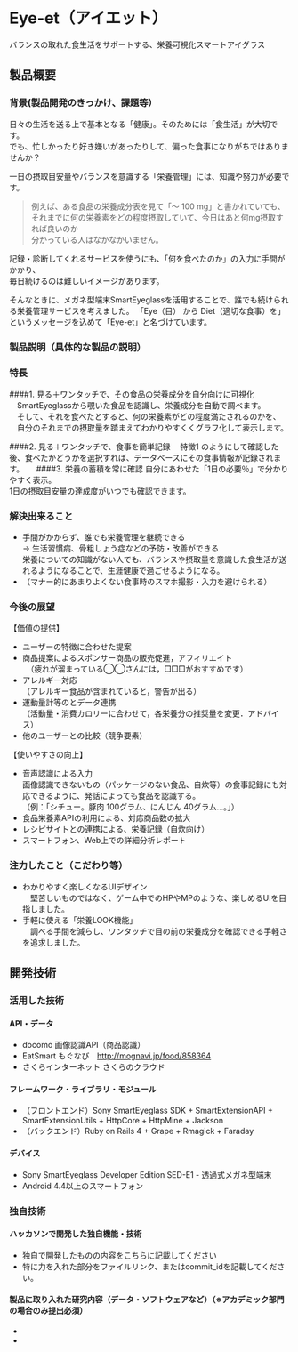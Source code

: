 # Eye-et（アイエット）
バランスの取れた食生活をサポートする、栄養可視化スマートアイグラス

## 製品概要
### 背景(製品開発のきっかけ、課題等）
日々の生活を送る上で基本となる「健康」。そのためには「食生活」が大切です。<br>
でも、忙しかったり好き嫌いがあったりして、偏った食事になりがちではありませんか？

一日の摂取目安量やバランスを意識する「栄養管理」には、知識や努力が必要です。
> 例えば、ある食品の栄養成分表を見て「〜 100 mg」と書かれていても、<br>
それまでに何の栄養素をどの程度摂取していて、今日はあと何mg摂取すれば良いのか<br>
分かっている人はなかなかいません。

記録・診断してくれるサービスを使うにも、「何を食べたのか」の入力に手間がかかり、<br>
毎日続けるのは難しいイメージがあります。

そんなときに、メガネ型端末SmartEyeglassを活用することで、誰でも続けられる栄養管理サービスを考えました。
「Eye（目） から Diet（適切な食事）を」というメッセージを込めて「Eye-et」と名づけています。

### 製品説明（具体的な製品の説明）
### 特長
####1. 見る＋ワンタッチで、その食品の栄養成分を自分向けに可視化
　SmartEyeglassから覗いた食品を認識し、栄養成分を自動で調べます。<br>
　そして、それを食べたとすると、何の栄養素がどの程度満たされるのかを、<br>
　自分のそれまでの摂取量を踏まえてわかりやすくくグラフ化して表示します。

####2. 見る＋ワンタッチで、食事を簡単記録
　特徴1 のようにして確認した後、食べたかどうかを選択すれば、データベースにその食事情報が記録されます。
　
####3. 栄養の蓄積を常に確認
 自分にあわせた「1日の必要％」で分かりやすく表示。<br>
 1日の摂取目安量の達成度がいつでも確認できます。


### 解決出来ること
* 手間がかからず、誰でも栄養管理を継続できる<br>
→ 生活習慣病、骨粗しょう症などの予防・改善ができる<br>
栄養についての知識がない人でも、バランスや摂取量を意識した食生活が送れるようになることで、生涯健康で過ごせるようになる。
* （マナー的にあまりよくない食事時のスマホ撮影・入力を避けられる）

### 今後の展望
【価値の提供】
*  ユーザーの特徴に合わせた提案
  * 商品提案によるスポンサー商品の販売促進，アフィリエイト<br>
　（疲れが溜まっている◯◯さんには，□□□がおすすめです）
  * アレルギー対応<br>
   （アレルギー食品が含まれていると，警告が出る）
  * 運動量計等のとデータ連携<br>
  （活動量・消費カロリーに合わせて，各栄養分の推奨量を変更．アドバイス）
* 他のユーザーとの比較（競争要素）

【使いやすさの向上】
* 音声認識による入力<br>
 画像認識できないもの（パッケージのない食品、自炊等）の食事記録にも対応できるように、発話によっても食品を認識する。<br>
（例：「シチュー。豚肉 100グラム、にんじん 40グラム…。」）
* 食品栄養素APIの利用による、対応商品数の拡大
* レシピサイトとの連携による、栄養記録（自炊向け）
* スマートフォン、Web上での詳細分析レポート


### 注力したこと（こだわり等）
* わかりやすく楽しくなるUIデザイン<br>
　堅苦しいものではなく、ゲーム中でのHPやMPのような、楽しめるUIを目指しました。
* 手軽に使える「栄養LOOK機能」<br>
　調べる手間を減らし、ワンタッチで目の前の栄養成分を確認できる手軽さを追求しました。


## 開発技術
### 活用した技術
#### API・データ
* docomo 画像認識API（商品認識）
* EatSmart もぐなび　http://mognavi.jp/food/858364
* さくらインターネット さくらのクラウド

#### フレームワーク・ライブラリ・モジュール
* （フロントエンド）Sony SmartEyeglass SDK + SmartExtensionAPI + SmartExtensionUtils + HttpCore + HttpMine + Jackson
* （バックエンド）Ruby on Rails 4 + Grape + Rmagick + Faraday

#### デバイス
* Sony SmartEyeglass Developer Edition SED-E1 - 透過式メガネ型端末
* Android 4.4以上のスマートフォン

### 独自技術
#### ハッカソンで開発した独自機能・技術
* 独自で開発したものの内容をこちらに記載してください
* 特に力を入れた部分をファイルリンク、またはcommit_idを記載してください。

#### 製品に取り入れた研究内容（データ・ソフトウェアなど）（※アカデミック部門の場合のみ提出必須）
* 
*

